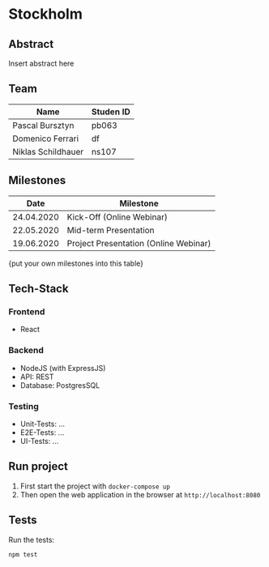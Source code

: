 # Stockholm

## Abstract

Insert abstract here


## Team
 
| Name                | Studen ID |
| ------------------- | --------- |
| Pascal Bursztyn     | pb063     |
| Domenico Ferrari    | df     |
| Niklas Schildhauer  | ns107     |

## Milestones

| Date       | Milestone                             |
| ---------- | ------------------------------------- |
| 24.04.2020 | Kick-Off (Online Webinar)             |
| 22.05.2020 | Mid-term Presentation                 |
| 19.06.2020 | Project Presentation (Online Webinar) |

{put your own milestones into this table}

## Tech-Stack

### Frontend

* React

### Backend

* NodeJS (with ExpressJS)
* API: REST
* Database: PostgresSQL

### Testing

* Unit-Tests: ...
* E2E-Tests: ...
* UI-Tests: ...


## Run project

1. First start the project with `docker-compose up`
2. Then open the web application in the browser at `http://localhost:8080`


## Tests

Run the tests:

```
npm test
```